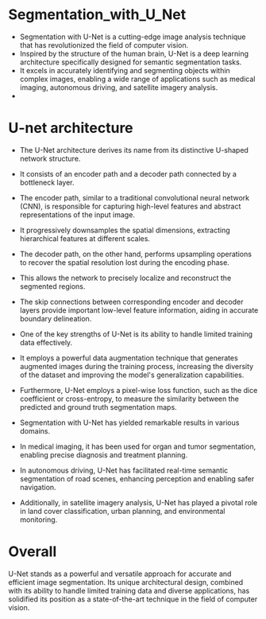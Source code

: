 # Segmentation_with_U_Net
- Segmentation with U-Net is a cutting-edge image analysis technique that has revolutionized the field of computer vision. 
- Inspired by the structure of the human brain, U-Net is a deep learning architecture specifically designed for semantic segmentation tasks.
-  It excels in accurately identifying and segmenting objects within complex images, enabling a wide range of applications such as medical imaging, autonomous driving, and satellite imagery analysis.
-  
# U-net architecture
- The U-Net architecture derives its name from its distinctive U-shaped network structure. 
- It consists of an encoder path and a decoder path connected by a bottleneck layer. 
- The encoder path, similar to a traditional convolutional neural network (CNN), is responsible for capturing high-level features and abstract representations of the input image.
- It progressively downsamples the spatial dimensions, extracting hierarchical features at different scales.

- The decoder path, on the other hand, performs upsampling operations to recover the spatial resolution lost during the encoding phase.
- This allows the network to precisely localize and reconstruct the segmented regions. 
- The skip connections between corresponding encoder and decoder layers provide important low-level feature information, aiding in accurate boundary delineation.

- One of the key strengths of U-Net is its ability to handle limited training data effectively. 
- It employs a powerful data augmentation technique that generates augmented images during the training process, increasing the diversity of the dataset and improving the model's generalization capabilities. 
- Furthermore, U-Net employs a pixel-wise loss function, such as the dice coefficient or cross-entropy, to measure the similarity between the predicted and ground truth segmentation maps.

- Segmentation with U-Net has yielded remarkable results in various domains.
-  In medical imaging, it has been used for organ and tumor segmentation, enabling precise diagnosis and treatment planning.
-   In autonomous driving, U-Net has facilitated real-time semantic segmentation of road scenes, enhancing perception and enabling safer navigation. 
-   Additionally, in satellite imagery analysis, U-Net has played a pivotal role in land cover classification, urban planning, and environmental monitoring.

# Overall
U-Net stands as a powerful and versatile approach for accurate and efficient image segmentation. Its unique architectural design, combined with its ability to handle limited training data and diverse applications, has solidified its position as a state-of-the-art technique in the field of computer vision.

